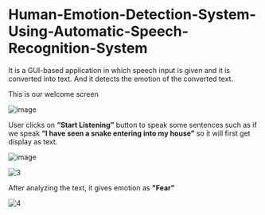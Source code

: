 # Human-Emotion-Detection-System-Using-Automatic-Speech-Recognition-System

It is a GUI-based application in which speech input is given and it is converted into text. And it detects the emotion of the converted text.

This is our welcome screen

![image](https://user-images.githubusercontent.com/50975565/172565415-481ee5f3-53f8-42a5-a290-8f046d84e2ee.png)

User clicks on **“Start Listening”** button to speak some sentences such as if we speak **“I have seen a snake entering into my house”** so it will first get display as text.

![image](https://user-images.githubusercontent.com/50975565/172563119-b4fc7f98-79c1-41ee-b85f-1133d411aa3d.png)

![3](https://user-images.githubusercontent.com/50975565/172564627-aaeb5d5b-5aa0-48dc-a631-4407d7b3fe9a.png)

After analyzing the text, it gives emotion as **"Fear"**

![4](https://user-images.githubusercontent.com/50975565/172564676-f9e26163-e01f-4858-9527-c2a4f55bae0f.png)




